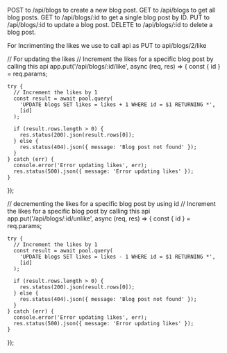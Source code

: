 POST to /api/blogs to create a new blog post.
GET to /api/blogs to get all blog posts.
GET to /api/blogs/:id to get a single blog post by ID.
PUT to /api/blogs/:id to update a blog post.
DELETE to /api/blogs/:id to delete a blog post.

For Incrimenting the likes we use to call api as 
PUT to api/blogs/2/like 



// For updating the likes
// Increment the likes for a specific blog post by calling this api 
app.put('/api/blogs/:id/like', async (req, res) => {
    const { id } = req.params;
  
    try {
      // Increment the likes by 1
      const result = await pool.query(
        'UPDATE blogs SET likes = likes + 1 WHERE id = $1 RETURNING *',
        [id]
      );
  
      if (result.rows.length > 0) {
        res.status(200).json(result.rows[0]);
      } else {
        res.status(404).json({ message: 'Blog post not found' });
      }
    } catch (err) {
      console.error('Error updating likes', err);
      res.status(500).json({ message: 'Error updating likes' });
    }
  });
  
// decrementing the likes for a specific blog post by using id
// Increment the likes for a specific blog post by calling this api 
app.put('/api/blogs/:id/unlike', async (req, res) => {
    const { id } = req.params;
  
    try {
      // Increment the likes by 1
      const result = await pool.query(
        'UPDATE blogs SET likes = likes - 1 WHERE id = $1 RETURNING *',
        [id]
      );
  
      if (result.rows.length > 0) {
        res.status(200).json(result.rows[0]);
      } else {
        res.status(404).json({ message: 'Blog post not found' });
      }
    } catch (err) {
      console.error('Error updating likes', err);
      res.status(500).json({ message: 'Error updating likes' });
    }
  });